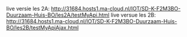 live versie les 2A: http://31684.hosts1.ma-cloud.nl/IOT/SD-K-F2M3BO-Duurzaam-Huis-BO/les2A/testMyApi.html
live versue les 2B: http://31684.hosts1.ma-cloud.nl/IOT/SD-K-F2M3BO-Duurzaam-Huis-BO/les2B/testMyApiAjax.html